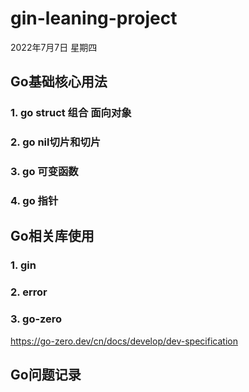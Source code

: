 # gin-leaning-project
2022年7月7日 星期四

## Go基础核心用法
### 1. go struct 组合 面向对象
### 2. go nil切片和切片
### 3. go 可变函数
### 4. go 指针

## Go相关库使用
### 1. gin
### 2. error
### 3. go-zero
https://go-zero.dev/cn/docs/develop/dev-specification

## Go问题记录
